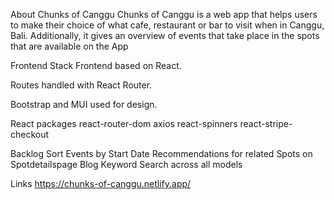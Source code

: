 About Chunks of Canggu
Chunks of Canggu is a web app that helps users to make their choice of what cafe, restaurant or bar to visit when in Canggu, Bali. Additionally, it gives an overview of events that take place in the spots that are available on the App

Frontend Stack
Frontend based on React.

Routes handled with React Router.

Bootstrap and MUI used for design.

React packages
react-router-dom
axios
react-spinners
react-stripe-checkout

Backlog
Sort Events by Start Date
Recommendations for related Spots on Spotdetailspage
Blog
Keyword Search across all models


Links
https://chunks-of-canggu.netlify.app/